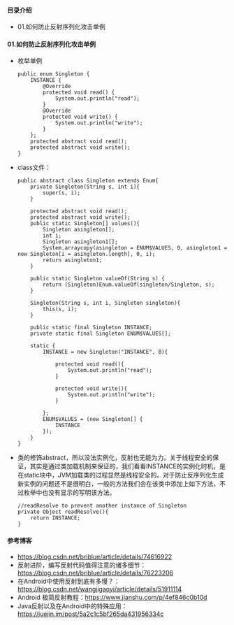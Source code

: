 #### 目录介绍
- 01.如何防止反射序列化攻击单例



#### 01.如何防止反射序列化攻击单例
- 枚举单例
    ```
    public enum Singleton {
        INSTANCE {
            @Override
            protected void read() {
                System.out.println("read");
            }
            @Override
            protected void write() {
                System.out.println("write");
            }
        };
        protected abstract void read();
        protected abstract void write();
    }
    ```
- class文件：
    ```
    public abstract class Singleton extends Enum{
        private Singleton(String s, int i){
            super(s, i);
        }
    
        protected abstract void read();
        protected abstract void write();
        public static Singleton[] values(){
            Singleton asingleton[];
            int i;
            Singleton asingleton1[];
            System.arraycopy(asingleton = ENUM$VALUES, 0, asingleton1 = new Singleton[i = asingleton.length], 0, i);
            return asingleton1;
        }
    
        public static Singleton valueOf(String s) {
            return (Singleton)Enum.valueOf(singleton/Singleton, s);
        }
    
        Singleton(String s, int i, Singleton singleton){
            this(s, i);
        }
    
        public static final Singleton INSTANCE;
        private static final Singleton ENUM$VALUES[];
    
        static {
            INSTANCE = new Singleton("INSTANCE", 0){
    
                protected void read(){
                    System.out.println("read");
                }
    
                protected void write(){
                    System.out.println("write");
                }
    
            };
            ENUM$VALUES = (new Singleton[] {
                INSTANCE
            });
        }
    }
    ```
- 类的修饰abstract，所以没法实例化，反射也无能为力。关于线程安全的保证，其实是通过类加载机制来保证的，我们看看INSTANCE的实例化时机，是在static块中，JVM加载类的过程显然是线程安全的。对于防止反序列化生成新实例的问题还不是很明白，一般的方法我们会在该类中添加上如下方法，不过枚举中也没有显示的写明该方法。
    ```
    //readResolve to prevent another instance of Singleton
    private Object readResolve(){
        return INSTANCE;
    }
    ```





#### 参考博客
- https://blog.csdn.net/briblue/article/details/74616922
- 反射进阶，编写反射代码值得注意的诸多细节：https://blog.csdn.net/briblue/article/details/76223206
- 在Android中使用反射到底有多慢？：https://blog.csdn.net/wangjigaoyi/article/details/51911114
- Android 极简反射教程：https://www.jianshu.com/p/4ef846c0b10d
- Java反射以及在Android中的特殊应用：https://juejin.im/post/5a2c1c5bf265da431956334c
